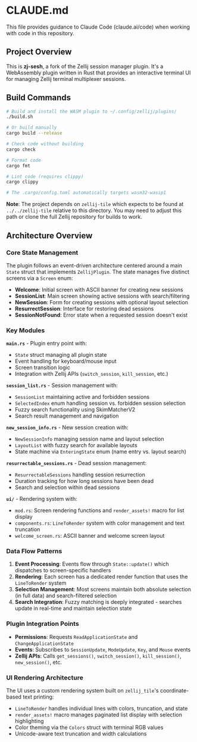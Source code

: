 # CLAUDE.md

This file provides guidance to Claude Code (claude.ai/code) when working with code in this repository.

## Project Overview

This is **zj-sesh**, a fork of the Zellij session manager plugin. It's a WebAssembly plugin written in Rust that provides an interactive terminal UI for managing Zellij terminal multiplexer sessions.

## Build Commands

```bash
# Build and install the WASM plugin to ~/.config/zellij/plugins/
./build.sh

# Or build manually
cargo build --release

# Check code without building
cargo check

# Format code
cargo fmt

# Lint code (requires clippy)
cargo clippy

# The .cargo/config.toml automatically targets wasm32-wasip1
```

**Note**: The project depends on `zellij-tile` which expects to be found at `../../zellij-tile` relative to this directory. You may need to adjust this path or clone the full Zellij repository for builds to work.

## Architecture Overview

### Core State Management
The plugin follows an event-driven architecture centered around a main `State` struct that implements `ZellijPlugin`. The state manages five distinct screens via a `Screen` enum:

- **Welcome**: Initial screen with ASCII banner for creating new sessions
- **SessionList**: Main screen showing active sessions with search/filtering
- **NewSession**: Form for creating sessions with optional layout selection
- **ResurrectSession**: Interface for restoring dead sessions
- **SessionNotFound**: Error state when a requested session doesn't exist

### Key Modules

**`main.rs`** - Plugin entry point with:
- `State` struct managing all plugin state
- Event handling for keyboard/mouse input
- Screen transition logic
- Integration with Zellij APIs (`switch_session`, `kill_session`, etc.)

**`session_list.rs`** - Session management with:
- `SessionList` maintaining active and forbidden sessions 
- `SelectedIndex` enum handling session vs. forbidden session selection
- Fuzzy search functionality using SkimMatcherV2
- Search result management and navigation

**`new_session_info.rs`** - New session creation with:
- `NewSessionInfo` managing session name and layout selection
- `LayoutList` with fuzzy search for available layouts
- State machine via `EnteringState` enum (name entry vs. layout search)

**`resurrectable_sessions.rs`** - Dead session management:
- `ResurrectableSessions` handling session resurrection
- Duration tracking for how long sessions have been dead
- Search and selection within dead sessions

**`ui/`** - Rendering system with:
- `mod.rs`: Screen rendering functions and `render_assets!` macro for list display
- `components.rs`: `LineToRender` system with color management and text truncation
- `welcome_screen.rs`: ASCII banner and welcome screen layout

### Data Flow Patterns

1. **Event Processing**: Events flow through `State::update()` which dispatches to screen-specific handlers
2. **Rendering**: Each screen has a dedicated render function that uses the `LineToRender` system
3. **Selection Management**: Most screens maintain both absolute selection (in full data) and search-filtered selection
4. **Search Integration**: Fuzzy matching is deeply integrated - searches update in real-time and maintain selection state

### Plugin Integration Points

- **Permissions**: Requests `ReadApplicationState` and `ChangeApplicationState`
- **Events**: Subscribes to `SessionUpdate`, `ModeUpdate`, `Key`, and `Mouse` events
- **Zellij APIs**: Calls `get_sessions()`, `switch_session()`, `kill_session()`, `new_session()`, etc.

### UI Rendering Architecture

The UI uses a custom rendering system built on `zellij_tile`'s coordinate-based text printing:
- `LineToRender` handles individual lines with colors, truncation, and state
- `render_assets!` macro manages paginated list display with selection highlighting
- Color theming via the `Colors` struct with terminal RGB values
- Unicode-aware text truncation and width calculations